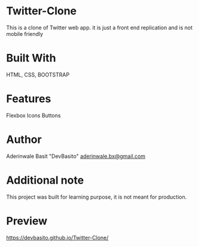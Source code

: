 # Twitter-Clone
This is a clone of Twitter web app. it is just a front end replication and is not mobile friendly
# Built With
HTML,
CSS,
BOOTSTRAP
# Features
Flexbox
Icons
Buttons
# Author
Aderinwale Basit "DevBasito" aderinwale.bx@gmail.com
# Additional note
This project was built for learning purpose, it is not meant for production.
# Preview
 https://devbasito.github.io/Twitter-Clone/
